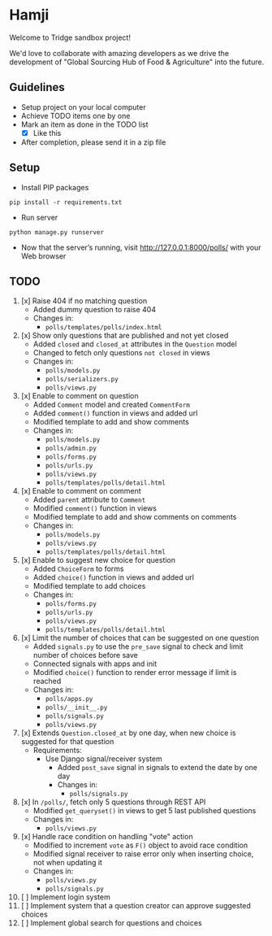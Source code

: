 # Hamji

Welcome to Tridge sandbox project!

We'd love to collaborate with amazing developers as we drive the development of "Global Sourcing Hub of Food & Agriculture" into the future.

## Guidelines
- Setup project on your local computer
- Achieve TODO items one by one
- Mark an item as done in the TODO list
    - [x] Like this
- After completion, please send it in a zip file


## Setup
- Install PIP packages
```
pip install -r requirements.txt
```
- Run server
```
python manage.py runserver
```
- Now that the server’s running, visit http://127.0.0.1:8000/polls/ with your Web browser


## TODO
1. [x] Raise 404 if no matching question
   * Added dummy question to raise 404
   * Changes in:
     * `polls/templates/polls/index.html`
2. [x] Show only questions that are published and not yet closed
   * Added `closed` and `closed_at` attributes in the `Question` model
   * Changed to fetch only questions `not closed` in views
   * Changes in:
     * `polls/models.py`
     * `polls/serializers.py`
     * `polls/views.py`
3. [x] Enable to comment on question
   * Added `Comment` model and created `CommentForm`
   * Added `comment()` function in views and added url
   * Modified template to add and show comments
   * Changes in:
     * `polls/models.py`
     * `polls/admin.py`
     * `polls/forms.py`
     * `polls/urls.py`
     * `polls/views.py`
     * `polls/templates/polls/detail.html`
4. [x] Enable to comment on comment
   * Added `parent` attribute to `Comment`
   * Modified `comment()` function in views
   * Modified template to add and show comments on comments
   * Changes in:
     * `polls/models.py`
     * `polls/views.py`
     * `polls/templates/polls/detail.html`
5. [x] Enable to suggest new choice for question
   * Added `ChoiceForm` to forms
   * Added `choice()` function in views and added url
   * Modified template to add choices
   * Changes in:
     * `polls/forms.py`
     * `polls/urls.py`
     * `polls/views.py`
     * `polls/templates/polls/detail.html`
6. [x] Limit the number of choices that can be suggested on one question
   * Added `signals.py` to use the `pre_save` signal to check and limit number of choices before save
   * Connected signals with apps and init
   * Modified `choice()` function to render error message if limit is reached
   * Changes in:
     * `polls/apps.py`
     * `polls/__init__.py`
     * `polls/signals.py`
     * `polls/views.py`
7. [x] Extends `Question.closed_at` by one day, when new choice is suggested for that question
     - Requirements:
         - Use Django signal/receiver system
           * Added `post_save` signal in signals to extend the date by one day
           * Changes in:
             * `polls/signals.py`
8. [x] In `/polls/`, fetch only 5 questions through REST API
   * Modified `get_queryset()` in views to get 5 last published questions
   * Changes in:
     * `polls/views.py`
9. [x] Handle race condition on handling "vote" action
   * Modified to increment `vote` as `F()` object to avoid race condition
   * Modified signal receiver to raise error only when inserting choice, not when updating it
   * Changes in:
     * `polls/views.py`
     * `polls/signals.py`
10. [ ] Implement login system
11. [ ] Implement system that a question creator can approve suggested choices
12. [ ] Implement global search for questions and choices

